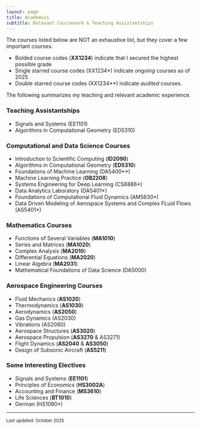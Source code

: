 ```yaml
---
layout: page
title: Academics
subtitle: Relevant Coursework & Teaching Assistantships
---
```


The courses listed below are NOT an exhaustive list, but they cover a few important courses. 

- Bolded course codes (**XX1234**) indicate that I secured the highest possible grade 
- Single starred course codes (XX1234*) indicate _ongoing_ courses as of 2025
- Double starred course codes (XX1234**) indicate _audited_ courses.

The following summarizes my teaching and relevant academic experience.

### Teaching Assistantships

- Signals and Systems (EE1101)
- Algorithms in Computational Geometry (ED5310)

### Computational and Data Science Courses

- Introduction to Scientific Computing (**ID2090**)
- Algorithms in Computational Geometry (**ED5310**)
- Foundations of Machine Learning (DA5400**)
- Machine Learning Practice (**OB2208**)
- Systems Engineering for Deep Learning (CS6886*)
- Data Analytics Laboratory (DA5401*)
- Foundations of Computational Fluid Dynamics (AM5630*)
- Data Driven Modeling of Aerospace Systems and Complex FLuid Flows (AS5401*)

### Mathematics Courses

- Functions of Several Variables (**MA1010**)
- Series and Matrices (**MA1020**)
- Complex Analysis (**MA2010**)
- Differential Equations (**MA2020**)
- Linear Algebra (**MA2031**)
- Mathematical Foundations of Data Science (DA5000)

### Aerospace Engineering Courses

- Fluid Mechanics (**AS1020**)
- Thermodynamics (**AS1030**)
- Aerodynamics (**AS2050**)
- Gas Dynamics (AS2030)
- Vibrations (AS2080)
- Aerospace Structures (**AS3020**)
- Aerospace Propulsion (**AS3270** & AS3271)
- Flight Dynamics (**AS2040** & **AS3050**)
- Design of Subsonic Aircraft (**AS5211**)

### Some Interesting Electives

- Signals and Systems (**EE1101**)
- Principles of Economics (**HS3002A**)
- Accounting and Finance (**MS3610**)
- Life Sciences (**BT1010**)
- German (HS1090*)

---

<sub>Last updated: October 2025</sub>